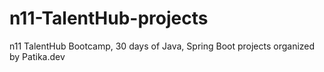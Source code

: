 # n11-TalentHub-projects
n11 TalentHub Bootcamp, 30 days of Java, Spring Boot projects organized by Patika.dev 
